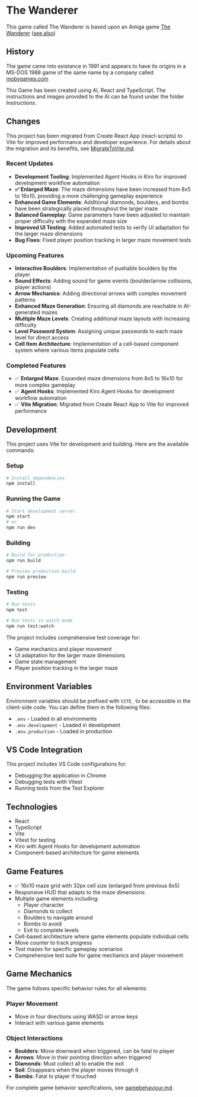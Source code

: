 # The Wanderer

This game called The Wanderer is based upon an Amiga game [The Wanderer](https://openretro.org/game/736fedbc-ca4b-4a6c-9651-37efdf5adc98/edit#5c6e78f8-8b33-5aa5-8799-0deab5b2b517) ([see also](https://www.video-games-museum.com/en/game/Wanderer-The/82/3/72080)) 

## History

The game came into existance in 1991 and appears to have its origins in a MS-DOS 1988 game of the same name by a company called [mobygames.com](https://www.bing.com/images/search?view=detailV2&ccid=njwql2Qp&id=04C132F7383528DA105C45DF0D508F62A127889A&thid=OIP.njwql2Qpr9H6DoilpbylyQHaEo&mediaurl=https%3a%2f%2fcdn.mobygames.com%2ffbae36b6-aba5-11ed-bd13-02420a00019c.webp&exph=375&expw=600&q=wanderer+game+1980s&simid=607987363899065693&FORM=IRPRST&ck=9914B4738DB45F49737A7C21A52A1122&selectedIndex=0&itb=0&idpp=overlayview&ajaxhist=0&ajaxserp=0)

This Game has been created using AI, React and TypeScript. The instructions and images provided to the AI can be found under the folder _Instructions_.

## Changes

This project has been migrated from Create React App (react-scripts) to Vite for improved performance and developer experience. For details about the migration and its benefits, see [MigrateToVite.md](./MigrateToVite.md).

### Recent Updates

- **Development Tooling**: Implemented Agent Hooks in Kiro for improved development workflow automation
- **✅ Enlarged Maze**: The maze dimensions have been increased from 8x5 to 16x10, providing a more challenging gameplay experience
- **Enhanced Game Elements**: Additional diamonds, boulders, and bombs have been strategically placed throughout the larger maze
- **Balanced Gameplay**: Game parameters have been adjusted to maintain proper difficulty with the expanded maze size
- **Improved UI Testing**: Added automated tests to verify UI adaptation for the larger maze dimensions
- **Bug Fixes**: Fixed player position tracking in larger maze movement tests

### Upcoming Features

- **Interactive Boulders**: Implementation of pushable boulders by the player
- **Sound Effects**: Adding sound for game events (boulder/arrow collisions, player actions)
- **Arrow Mechanics**: Adding directional arrows with complex movement patterns
- **Enhanced Maze Generation**: Ensuring all diamonds are reachable in AI-generated mazes
- **Multiple Maze Levels**: Creating additional maze layouts with increasing difficulty
- **Level Password System**: Assigning unique passwords to each maze level for direct access
- **Cell Item Architecture**: Implementation of a cell-based component system where various items populate cells

### Completed Features

- ✅ **Enlarged Maze**: Expanded maze dimensions from 8x5 to 16x10 for more complex gameplay
- ✅ **Agent Hooks**: Implemented Kiro Agent Hooks for development workflow automation
- ✅ **Vite Migration**: Migrated from Create React App to Vite for improved performance

## Development

This project uses Vite for development and building. Here are the available commands:

### Setup

```bash
# Install dependencies
npm install
```

### Running the Game

```bash
# Start development server
npm start
# or
npm run dev
```

### Building

```bash
# Build for production
npm run build

# Preview production build
npm run preview
```

### Testing

```bash
# Run tests
npm test

# Run tests in watch mode
npm run test:watch
```

The project includes comprehensive test coverage for:

- Game mechanics and player movement
- UI adaptation for the larger maze dimensions
- Game state management
- Player position tracking in the larger maze

## Environment Variables

Environment variables should be prefixed with `VITE_` to be accessible in the client-side code. You can define them in the following files:

- `.env` - Loaded in all environments
- `.env.development` - Loaded in development
- `.env.production` - Loaded in production

## VS Code Integration

This project includes VS Code configurations for:

- Debugging the application in Chrome
- Debugging tests with Vitest
- Running tests from the Test Explorer

## Technologies

- React
- TypeScript
- Vite
- Vitest for testing
- Kiro with Agent Hooks for development automation
- Component-based architecture for game elements

## Game Features

- ✅ 16x10 maze grid with 32px cell size (enlarged from previous 8x5)
- Responsive HUD that adapts to the maze dimensions
- Multiple game elements including:
  - Player character
  - Diamonds to collect
  - Boulders to navigate around
  - Bombs to avoid
  - Exit to complete levels
- Cell-based architecture where game elements populate individual cells
- Move counter to track progress
- Test mazes for specific gameplay scenarios
- Comprehensive test suite for game mechanics and player movement

## Game Mechanics

The game follows specific behavior rules for all elements:

### Player Movement
- Move in four directions using WASD or arrow keys
- Interact with various game elements

### Object Interactions
- **Boulders**: Move downward when triggered, can be fatal to player
- **Arrows**: Move in their pointing direction when triggered
- **Diamonds**: Must collect all to enable the exit
- **Soil**: Disappears when the player moves through it
- **Bombs**: Fatal to player if touched

For complete game behavior specifications, see [gamebehaviour.md](./Instructions/gamebehaviour.md).